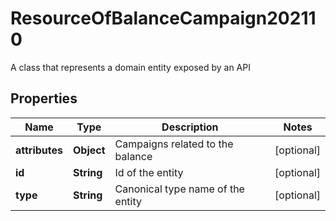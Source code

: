 

# ResourceOfBalanceCampaign202110

A class that represents a domain entity exposed by an API

## Properties

| Name | Type | Description | Notes |
|------------ | ------------- | ------------- | -------------|
|**attributes** | **Object** | Campaigns related to the balance |  [optional] |
|**id** | **String** | Id of the entity |  [optional] |
|**type** | **String** | Canonical type name of the entity |  [optional] |



